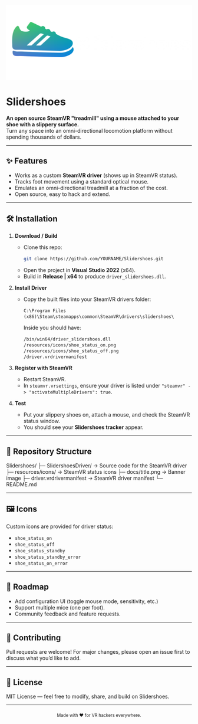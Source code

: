 <p align="center">
  <img src="Slidershoes_wide.png" alt="Slidershoes Banner" width="600"/>
</p>

# Slidershoes

**An open source SteamVR "treadmill" using a mouse attached to your shoe with a slippery surface.**  
Turn any space into an omni-directional locomotion platform without spending thousands of dollars.

---

## ✨ Features
- Works as a custom **SteamVR driver** (shows up in SteamVR status).
- Tracks foot movement using a standard optical mouse.
- Emulates an omni-directional treadmill at a fraction of the cost.
- Open source, easy to hack and extend.

---

## 🛠 Installation

1. **Download / Build**
   - Clone this repo:
     ```bash
     git clone https://github.com/YOURNAME/Slidershoes.git
     ```
   - Open the project in **Visual Studio 2022** (x64).
   - Build in **Release | x64** to produce `driver_slidershoes.dll`.

2. **Install Driver**
   - Copy the built files into your SteamVR drivers folder:
     ```
     C:\Program Files (x86)\Steam\steamapps\common\SteamVR\drivers\slidershoes\
     ```
     Inside you should have:
     ```
     /bin/win64/driver_slidershoes.dll
     /resources/icons/shoe_status_on.png
     /resources/icons/shoe_status_off.png
     /driver.vrdrivermanifest
     ```

3. **Register with SteamVR**
   - Restart SteamVR.
   - In `steamvr.vrsettings`, ensure your driver is listed under `"steamvr" -> "activateMultipleDrivers": true`.

4. **Test**
   - Put your slippery shoes on, attach a mouse, and check the SteamVR status window.  
   - You should see your **Slidershoes tracker** appear.

---

## 📂 Repository Structure
Slidershoes/
├─ SlidershoesDriver/ → Source code for the SteamVR driver
├─ resources/icons/ → SteamVR status icons
├─ docs/title.png → Banner image
├─ driver.vrdrivermanifest → SteamVR driver manifest
└─ README.md

---

## 🖼 Icons
Custom icons are provided for driver status:
- `shoe_status_on`
- `shoe_status_off`
- `shoe_status_standby`
- `shoe_status_standby_error`
- `shoe_status_on_error`

---

## 🚀 Roadmap
- Add configuration UI (toggle mouse mode, sensitivity, etc.)
- Support multiple mice (one per foot).
- Community feedback and feature requests.

---

## 🤝 Contributing
Pull requests are welcome! For major changes, please open an issue first to discuss what you’d like to add.

---

## 📜 License
MIT License — feel free to modify, share, and build on Slidershoes.

---

<p align="center">
  <sub>Made with ❤️ for VR hackers everywhere.</sub>
</p>
